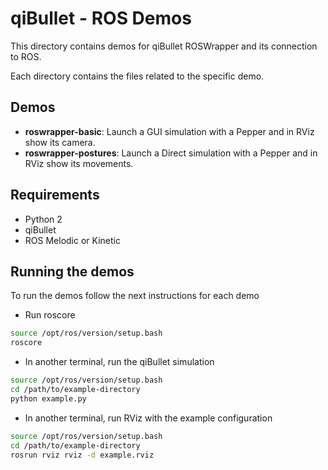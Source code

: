 # qiBullet - ROS Demos
This directory contains demos for qiBullet ROSWrapper and its connection to ROS.

Each directory contains the files related to the specific demo.

## Demos
* **roswrapper-basic**: Launch a GUI simulation with a Pepper and in RViz show its camera.
* **roswrapper-postures**: Launch a Direct simulation with a Pepper and in RViz show its movements.

## Requirements
* Python 2
* qiBullet
* ROS Melodic or Kinetic

## Running the demos
To run the demos follow the next instructions for each demo

* Run roscore
```bash
source /opt/ros/version/setup.bash
roscore
```
* In another terminal, run the qiBullet simulation
```bash
source /opt/ros/version/setup.bash
cd /path/to/example-directory
python example.py
```
* In another terminal, run RViz with the example configuration
```bash
source /opt/ros/version/setup.bash
cd /path/to/example-directory
rosrun rviz rviz -d example.rviz
```
